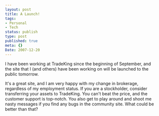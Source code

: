 ```yaml
---
layout: post
title: A Launch!
tags:
- Personal
- Tech
status: publish
type: post
published: true
meta: {}
Date: 2007-12-20
---
```


I have been working at TradeKing since the beginning of September, and the site that I (and others) have been working on will be launched to the public tomorrow.

It's a great site, and I am very happy with my change in brokerage, regardless of my employment status.  If you are a stockholder, consider transferring your assets to TradeKing.  You can't beat the price, and the customer support is top-notch.  You also get to play around and shoot me nasty messages if you find any bugs in the community site.  What could be better than that?
